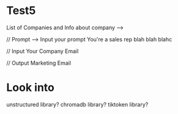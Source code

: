 # Test5


List of Companies and Info about company
--> 

// Prompt
--> Input your prompt
    You're a sales rep blah blah blahc

// Input Your Company Email


// Output Marketing Email


# Look into
unstructured library?
chromadb library?
tiktoken library?
